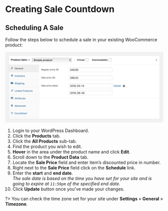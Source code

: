 # Creating Sale Countdown

## Scheduling A Sale

Follow the steps below to schedule a sale in your existing WooCommerce product:

![Scheduling A Sale](img/scheduling-sale.png)

1. Login to your WordPress Dashboard.
2. Click the **Products** tab.
3. Click the **All Products** sub-tab.
4. Find the product you wish to edit.
5. **Hover** in the area under the product name and click **Edit**.
6. Scroll down to the **Product Data** tab.
7. Locate the **Sale Price** field and enter item’s discounted price in number.
8. Right next to the **Sale Price** field click on the **Schedule** link.
9. Enter the **start** and **end date**.<br/>*The sale date is based on the time you have set for your site and is going to expire at `11:59pm` of the specified end date.*
10. Click **Update** button once you've made your changes.

?> You can check the time zone set for your site under **Settings** » **General** » **Timezone**.
